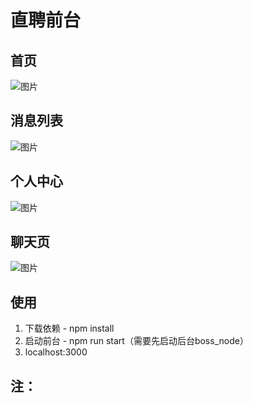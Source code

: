 # 直聘前台

## 首页
![图片](https://user-images.githubusercontent.com/61956206/160049600-eb82a0ed-0eff-4d3f-90fc-5440deb86160.png)

## 消息列表
![图片](https://user-images.githubusercontent.com/61956206/160049617-706c27ea-5edf-4c3c-9d28-b1c16993504d.png)

## 个人中心
![图片](https://user-images.githubusercontent.com/61956206/160049641-49dcc8d1-25c0-4470-887a-8ef393321ce9.png)

## 聊天页
![图片](https://user-images.githubusercontent.com/61956206/160049672-1881230d-615a-4fa9-9e7c-4a935b7139a7.png)

## 使用
1. 下载依赖 - npm install
2. 启动前台 - npm run start（需要先启动后台boss_node）
3. localhost:3000

## 注：
